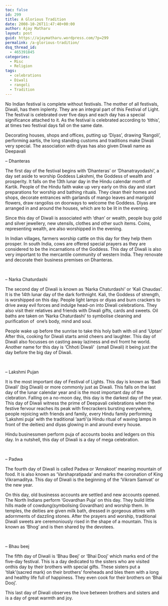 ```yaml
---
toc: false
id: 299
title: A Glorious Tradition
date: 2008-10-26T11:47:40+00:00
author: Ajay Matharu
layout: post
guid: https://ajaymatharu.wordpress.com/?p=299
permalink: /a-glorious-tradition/
dsq_thread_id:
  - 465391845
categories:
  - Misc
  - Religion
tags:
  - celebrations
  - Diwali
  - rangoli
  - Tradition
---
```

No Indian festival is complete without festivals. The mother of all festivals, Diwali, has them inplenty. They are an integral part of this Festival of Light. The festival is celebrated over five days and each day has a special significance attached to it. As the festival is celebrated according to &#8216;tithis&#8217;, at times two festival days fall on the same date.

Decorating houses, shops and offices, putting up &#8216;Diyas&#8217;, drawing &#8216;Rangoli&#8217;, performing aartis, the long standing customs and traditions make Diwali very special. The association with diyas has also given Diwali name as Deepavali

&#8211; Dhanteras

The first day of the festival begins with &#8216;Dhanteras&#8217; or &#8216;Dhanatrayodashi&#8217;, a day set aside to worship Goddess Lakshmi, the Goddess of wealth and prosperity. It falls on the 13th lunar day in the Hindu calendar month of Kartik. People of the Hindu faith wake up very early on this day and start preparations for worship and bathing rituals. They clean their homes and shops, decorate entrances with garlands of mango leaves and marigold flowers, draw rangoliss on doorways to welcome the Goddess. Diyas are arranged in and around the houses, which are to be lit in the evening.

Since this day of Diwali is associated with &#8216;dhan&#8217; or wealth, people buy gold and silver jewellery, new utensils, clothes and other such items. Coins, representing wealth, are also worshipped in the evening.

In Indian villages, farmers worship cattle on this day for they help them prosper. In south India, cows are offered special prayers as they are considered to be the incarnations of the Goddess. This day of Diwali is also very important to the mercantile community of western India. They renovate and decorate their business premises on Dhanteras.

 

&#8211; Narka Chaturdashi

The second day of Diwali is known as &#8216;Narka Chaturdashi&#8217; or &#8216;Kali Chaudas&#8217;. It is the 14th lunar day of the dark forthnight. Kali, the Goddess of strength, is worshipped on this day. People light lamps or diyas and burn crackers to drive away evil forces and indulge head-on into Diwali celebrations. They also visit their relatives and friends with Diwali gifts, cards and sweets. Oil baths are taken on &#8216;Narka Chaturdashi&#8217; to symbolise cleaning and purification of  one&#8217;s body, mind and soul.

People wake up before the sunrise to take this holy bath with oil and &#8216;Uptan&#8217; After this, cooking for Diwali starts amid cheers and laughter. This day of Diwali also focusses on casting away laziness and evil fromt he world. Another name for this day is &#8216;Chhoti Diwali&#8217;  (small Diwali) it being just the day before the big day of Diwali.

 

&#8211; Lakshmi Pujan

It is the most important day of Festival of Lights. This day is known as &#8216;Badi Diwali&#8217; (big Diwali) or more commonly just as Diwali. This falls on the last day of the lunar calendar year and is the most important day of the clebration. Falling on a no-moon day, this day is the darkest day of the year. This day of Diwali witness the prime of Deepavali celebrations when the festive fervour reaches its peak with firecrackers bursting everywhere, people rejoicing with friends and family, every Hindu family performing &#8216;Lakshmi puja&#8217; with the traditional &#8216;aarti'(a Hindu ritual of waving lamps in front of the deities) and diyas glowing in and around every house.

Hindu businessmen perform puja of accounts books and ledgers on this day. In a nutshell, this day of Diwali is a day of mega celebration.

 

&#8211; Padwa

The fourth day of Diwali is called Padwa or &#8216;Annakoot&#8217; meaning mountain of food. It is also known as &#8216;Varshapratipada&#8217; and marks the coronation of King Vikramaditya. This day of Diwali is the beginning of the &#8216;Vikram Samvat&#8217; or the new year.

On this day, old businesss accounts are settled and new accounts opened. The North Indians perform &#8216;Govardhan Puja&#8217; on this day. They build little hills made of cowdung(symbolising Govardhan) and worship them. In temples, the deities are given milk bath, dressed in gorgeous attires with adornments of dazzling stones. After the prayers and worship, traditional Diwali sweets are ceremoniously rised in the shape of a mountain. This is known as &#8216;Bhog&#8217; and is then shared by the devotees.

 

&#8211; Bhau beej

The fifth day of Diwali is &#8216;Bhau Beej&#8217; or &#8216;Bhai Dooj&#8217; which marks end of the five-day festival. This is a day dedicated to the sisters who are visited onthis day by their brothers with special gifts. These sisters put a &#8217;tilak'(sacred mark) on their brothers&#8217; foreheads and bles them with a long and healthy life full of happiness. They even cook for their brothers on &#8216;Bhai Dooj&#8217;.

This last day of Diwali observes the love between brothers and sisters and is a day of great warmth and joy.
